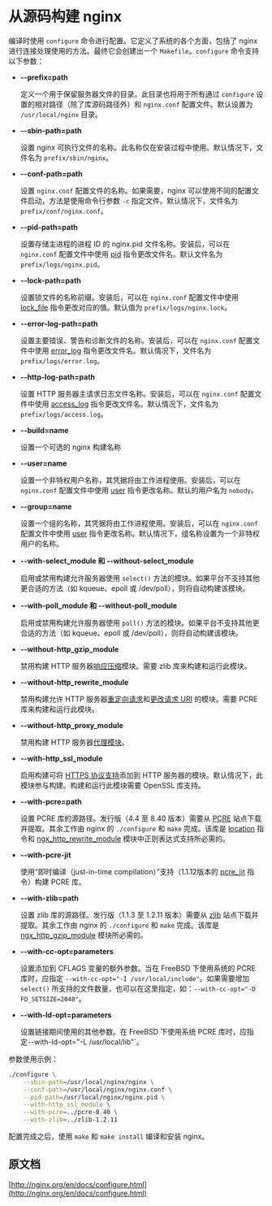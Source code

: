 # 从源码构建 nginx

编译时使用 `configure` 命令进行配置。它定义了系统的各个方面，包括了 nginx 进行连接处理使用的方法。最终它会创建出一个 `Makefile`。`configure` 命令支持以下参数：

- **--prefix=path**

    定义一个用于保留服务器文件的目录。此目录也将用于所有通过 `configure` 设置的相对路径（除了库源码路径外）和 `nginx.conf` 配置文件。默认设置为 `/usr/local/nginx` 目录。
- **--sbin-path=path**

    设置 nginx 可执行文件的名称。此名称仅在安装过程中使用。默认情况下，文件名为 `prefix/sbin/nginx`。
- **--conf-path=path**

    设置 `nginx.conf` 配置文件的名称。如果需要，nginx 可以使用不同的配置文件启动，方法是使用命令行参数 `-c` 指定文件。默认情况下，文件名为 `prefix/conf/nginx.conf`。
- **--pid-path=path**

    设置存储主进程的进程 ID 的 nginx.pid 文件名称。安装后，可以在 `nginx.conf` 配置文件中使用 [pid](http://nginx.org/en/docs/ngx_core_module.html#pid) 指令更改文件名。默认文件名为 `prefix/logs/nginx.pid`。
- **--lock-path=path**

    设置锁文件的名称前缀。安装后，可以在 `nginx.conf` 配置文件中使用 [lock_file](http://nginx.org/en/docs/ngx_core_module.html#lock_file) 指令更改对应的值。默认值为 `prefix/logs/nginx.lock`。
- **--error-log-path=path**

    设置主要错误、警告和诊断文件的名称。安装后，可以在 `nginx.conf` 配置文件中使用 [error_log](http://nginx.org/en/docs/ngx_core_module.html#error_log) 指令更改文件名。默认情况下，文件名为 `prefix/logs/error.log`。
- **--http-log-path=path**

    设置 HTTP 服务器主请求日志文件名称。安装后，可以在 `nginx.conf` 配置文件中使用 [access_log](http://nginx.org/en/docs/http/ngx_http_log_module.html#access_log) 指令更改文件名。默认情况下，文件名为 `prefix/logs/access.log`。
- **--build=name**

    设置一个可选的 nginx 构建名称
- **--user=name**

    设置一个非特权用户名称，其凭据将由工作进程使用。安装后，可以在 `nginx.conf` 配置文件中使用 [user](http://nginx.org/en/docs/ngx_core_module.html#user) 指令更改名称。默认的用户名为 `nobody`。
- **--group=name**

    设置一个组的名称，其凭据将由工作进程使用。安装后，可以在 `nginx.conf` 配置文件中使用 [user](http://nginx.org/en/docs/ngx_core_module.html#user) 指令更改名称。默认情况下，组名称设置为一个非特权用户的名称。
- **--with-select_module 和 --without-select_module**

    启用或禁用构建允许服务器使用 `select()` 方法的模块。如果平台不支持其他更合适的方法（如 kqueue、epoll 或 /dev/poll），则将自动构建该模块。
- **--with-poll_module 和 --without-poll_module**

    启用或禁用构建允许服务器使用 `poll()` 方法的模块。如果平台不支持其他更合适的方法（如 kqueue、epoll 或 /dev/poll），则将自动构建该模块。
- **--without-http_gzip_module**

    禁用构建 HTTP 服务器[响应压缩](http://nginx.org/en/docs/http/ngx_http_gzip_module.html)模块。需要 zlib 库来构建和运行此模块。
- **--without-http_rewrite_module**

    禁用构建允许 HTTP 服务器[重定向请求](http://nginx.org/en/docs/http/ngx_http_rewrite_module.html)和[更改请求 URI](http://nginx.org/en/docs/http/ngx_http_rewrite_module.html) 的模块。需要 PCRE 库来构建和运行此模块。
- **--without-http_proxy_module**

    禁用构建 HTTP 服务器[代理模块](http://nginx.org/en/docs/http/ngx_http_proxy_module.html)。
- **--with-http_ssl_module**

    启用构建可将 [HTTPS 协议支持](http://nginx.org/en/docs/http/ngx_http_ssl_module.html)添加到 HTTP 服务器的模块。默认情况下，此模块参与构建。构建和运行此模块需要 OpenSSL 库支持。
- **--with-pcre=path**

    设置 PCRE 库的源路径。发行版（4.4 至 8.40 版本）需要从 [PCRE](http://www.pcre.org/) 站点下载并提取。其余工作由 nginx 的 `./configure` 和 `make` 完成。该库是 [location](http://nginx.org/en/docs/http/ngx_http_core_module.html#location) 指令和 [ngx_http_rewrite_module](http://nginx.org/en/docs/http/ngx_http_rewrite_module.html) 模块中正则表达式支持所必需的。
- **--with-pcre-jit**

    使用“即时编译（just-in-time compilation）”支持（1.1.12版本的 [pcre_jit](http://nginx.org/en/docs/ngx_core_module.html#pcre_jit) 指令）构建 PCRE 库。
- **--with-zlib=path**

    设置 zlib 库的源路径。发行版（1.1.3 至 1.2.11 版本）需要从 [zlib](http://zlib.net/) 站点下载并提取。其余工作由 nginx 的 `./configure` 和 `make` 完成。该库是 [ngx_http_gzip_module](http://nginx.org/en/docs/http/ngx_http_gzip_module.html) 模块所必需的。
- **--with-cc-opt=parameters**

    设置添加到 CFLAGS 变量的额外参数。当在 FreeBSD 下使用系统的 PCRE 库时，应指定 `--with-cc-opt="-I /usr/local/include"`。如果需要增加 `select()` 所支持的文件数量，也可以在这里指定，如：`--with-cc-opt="-D FD_SETSIZE=2048"`。
- **--with-ld-opt=parameters**

    设置链接期间使用的其他参数。在 FreeBSD 下使用系统 PCRE 库时，应指定--with-ld-opt="-L /usr/local/lib"`。

参数使用示例：

```bash
./configure \
    --sbin-path=/usr/local/nginx/nginx \
    --conf-path=/usr/local/nginx/nginx.conf \
    --pid-path=/usr/local/nginx/nginx.pid \
    --with-http_ssl_module \
    --with-pcre=../pcre-8.40 \
    --with-zlib=../zlib-1.2.11
```

配置完成之后，使用 `make` 和 `make install` 编译和安装 nginx。

## 原文档

[http://nginx.org/en/docs/configure.html](http://nginx.org/en/docs/configure.html)
